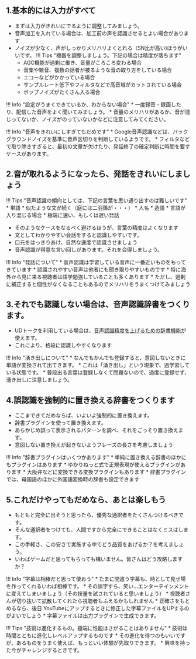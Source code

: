 
## 1.基本的には入力がすべて

* まずは入力がきれいにでるように調整してみましょう。
* 音声加工を入れている場合は、加工前の声を認識させるとよい場合があります
* ノイズが少なく、声がしっかりメリハリよくとれる（SN比が高い)ほうがいいです。
!!! Tips "機器を調整しましょう。下記の場合は精度が落ちます"
    * AGC機能が過剰に働き、音量がころころ変わる場合
    * 音楽や雑音、複数の話者が被るような音の取り方をしている場合
    * エコーなどがかかっている場合
    * サンプルレート低下やフィルタなどで高音域がカットされている場合
    * ポップノイズがたくさん入る場合

!!! Info "設定がうまくできているか、わからない場合"
    * 一度録音・録画したり、配信した音声をよく聞いてみましょう。
    * 音量のメリハリがあるか、音が混じってないか、ノイズがのっていないかなどに注意してみてください。

!!! Info "音声をきれいにしすぎてもだめです"
    * Google音声認識などは、バックグラウンドノイズを基準に音声区切りを判断しているようです。
    * フィルタなどで取り除きすぎると、最初の文章が欠けたり、発話終了の確定判断に時間を要すケースがあります。

## 2.音が取れるようになったら、発話をきれいにしましょう

!!! Tips "音声認識の傾向としては、下記の言葉を思い通り出すのは難しいです"
    * 単語
    * 似たような文が続く（庭には二羽鶏が・・・）
    * 人名
    * 造語
    * 言語が入り混じる場合
    * 極端に速い、もしくは遅い発話

* そのようなケースをなるべく避けるほうが、言葉の精度はよくなります
* 文としてわかりやすい会話をすると認識しやすいです。
* 口元をはっきりあけ、自然な速度で認識させましょう
* 音声認識が得意な言い回しがあります。それを会得しましょう。

!!! Info "発話について"
    * 音声認識は学習している音声に一番近いものをもってきています
    * 認識されやすい音声は他者にも聞き取りやすいものです
    * 特に海外から見に来る視聴者は語学勉強していることも多くあります
    * ただし、過剰に補正すると個性がなくなることもあるのでメリハリをうまくつけてみましょう


## 3.それでも認識しない場合は、音声認識辞書をつくります。
* UDトークを利用している場合は、[音声認識精度を上げるための辞書機能](https://teachme.jp/27228/manuals/3231732)が使えます。
* これにより、格段に認識しやすくなります

!!! Info "湧き出しについて"
    * なんでもかんでも登録すると、意図しないときに単語が変換されて出てきます。
    * これは「湧き出し」という現象で、過学習している状態です。
    * 普段出る言葉は登録しなくて問題ないので、過度に登録せず、湧き出しに注意しましょう。

## 4.誤認識を強制的に置き換える辞書をつくります
* ここまできてだめならば、いよいよ強制的に置き換えます。
* 辞書プラグインを使って置き換えます。
* あらかじめ誤って表示されるパターンを調べ、それをごっそり置き換えます。
* 意図しない置き換えが起きないようフレーズの長さを考慮しましょう

!!! Info "辞書プラグインはいくつかあります"
    * 単純に置き換える辞書のほかにもプラグインはあります
    * ゆかりねっと式で正規表現が使えるプラグインがあります
    * 大阪弁などに変換できる変換プラグインもあります
    * 辞書プラグインでは、母国語のほかに外国語変換時の辞書も設定できます

## 5.これだけやってもだめなら、あとは楽しもう
* もともと完全に出そうと思ったら、優秀な通訳者をたくさんつけるべきです。
* そんな通訳者をつけても、人間ですから完全にできることはなくミスはします。
* この手軽さ、この安さで実施する中でどう品質をあげるか？を考えましょう。
* いわばゲームだと思ってもらっても構いません。皆さんはどう攻略しますか？

!!! Info "字幕は相棒だと思って使おう"
    * たまに間違う字幕も、時として見せ場を作ってくれるいわば相棒です。
    * その誤字すら、笑い…エンターテインメントに変えてしまいましょう（その技量を試されていると思いましょう）
    * 視聴者さんが切り抜いて拡散してくれたら視聴者もふえるかもしれません
    * 正確さをもとめるなら、後日 YouTubeにアップするときに修正した字幕ファイルをUPするのがよいでしょう
    * 字幕ファイルは出力プラグインで生成できます。

!!! Tips "技術は進化するもの。極端に性能はさがることはありません"
    * 技術は時間とともに進化しレベルアップするものです
    * その進化を待つのもいいですが、あるものをうまく使えば、もっといい体験が先取りできます。
    * 興味を持った今がチャレンジするときです。
